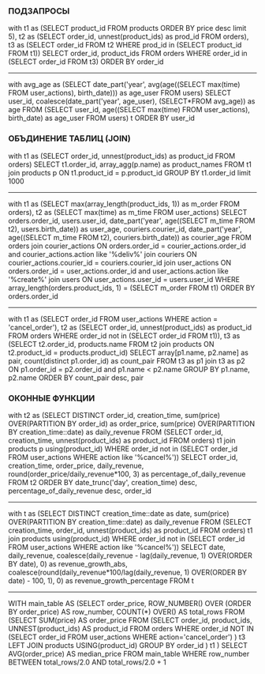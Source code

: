 ### ПОДЗАПРОСЫ

with t1 as (SELECT product_id
            FROM   products
            ORDER BY price desc limit 5), t2 as (SELECT order_id,
                                            unnest(product_ids) as prod_id
                                     FROM   orders), t3 as (SELECT order_id
                       FROM   t2
                       WHERE  prod_id in (SELECT product_id
                                          FROM   t1))
SELECT order_id,
       product_ids
FROM   orders
WHERE  order_id in (SELECT order_id
                    FROM   t3)
ORDER BY order_id

------------------------------

with avg_age as (SELECT date_part('year', avg(age((SELECT max(time)
                                                                    FROM   user_actions), birth_date))) as age_user
                 FROM   users)
SELECT user_id,
       coalesce(date_part('year', age_user), (SELECT*FROM avg_age)) as age
FROM   (SELECT user_id,
               age((SELECT max(time)
             FROM   user_actions), birth_date) as age_user
        FROM   users) t
ORDER BY user_id

### ОБЪДИНЕНИЕ ТАБЛИЦ (JOIN)

with t1 as (SELECT order_id,
                   unnest(product_ids) as product_id
            FROM   orders)
SELECT t1.order_id,
       array_agg(p.name) as product_names
FROM   t1 join products p
        ON t1.product_id = p.product_id
GROUP BY t1.order_id limit 1000

------------------------------

with t1 as (SELECT max(array_length(product_ids, 1)) as m_order
            FROM   orders), t2 as (SELECT max(time) as m_time
                       FROM   user_actions)
SELECT orders.order_id,
       users.user_id,
       date_part('year', age((SELECT m_time
                       FROM   t2), users.birth_date)) as user_age, couriers.courier_id, date_part('year', age((SELECT m_time
                                                                                        FROM   t2), couriers.birth_date)) as courier_age
FROM   orders join courier_actions
        ON orders.order_id = courier_actions.order_id and
           courier_actions.action like '%deliv%' join couriers
        ON courier_actions.courier_id = couriers.courier_id join user_actions
        ON orders.order_id = user_actions.order_id and
           user_actions.action like '%create%' join users
        ON user_actions.user_id = users.user_id
WHERE  array_length(orders.product_ids, 1) = (SELECT m_order
                                              FROM   t1)
ORDER BY orders.order_id

------------------------------

with t1 as (SELECT order_id
            FROM   user_actions
            WHERE  action = 'cancel_order'), t2 as (SELECT order_id,
                                               unnest(product_ids) as product_id
                                        FROM   orders
                                        WHERE  order_id not in (SELECT order_id
                                                                FROM   t1)), t3 as (SELECT t2.order_id,
                           products.name
                    FROM   t2 join products
                            ON t2.product_id = products.product_id)
SELECT array[p1.name,
       p2.name] as pair,
       count(distinct p1.order_id) as count_pair
FROM   t3 as p1 join t3 as p2
        ON p1.order_id = p2.order_id and
           p1.name < p2.name
GROUP BY p1.name, p2.name
ORDER BY count_pair desc, pair

### ОКОННЫЕ ФУНКЦИИ

with t2 as (SELECT DISTINCT order_id,
                            creation_time,
                            sum(price) OVER(PARTITION BY order_id) as order_price,
                            sum(price) OVER(PARTITION BY creation_time::date) as daily_revenue
            FROM   (SELECT order_id,
                           creation_time,
                           unnest(product_ids) as product_id
                    FROM   orders) t1 join products p using(product_id)
            WHERE  order_id not in (SELECT order_id
                                    FROM   user_actions
                                    WHERE  action like '%cancel%'))
SELECT order_id,
       creation_time,
       order_price,
       daily_revenue,
       round(order_price/daily_revenue*100, 3) as percentage_of_daily_revenue
FROM   t2
ORDER BY date_trunc('day', creation_time) desc, percentage_of_daily_revenue desc, order_id

------------------------------

with t as (SELECT DISTINCT creation_time::date as date,
                           sum(price) OVER(PARTITION BY creation_time::date) as daily_revenue
           FROM   (SELECT creation_time,
                          order_id,
                          unnest(product_ids) as product_id
                   FROM   orders) t1 join products using(product_id)
           WHERE  order_id not in (SELECT order_id
                                   FROM   user_actions
                                   WHERE  action like '%cancel%'))
SELECT date,
       daily_revenue,
       coalesce(daily_revenue - lag(daily_revenue, 1) OVER(ORDER BY date),
                0) as revenue_growth_abs,
       coalesce(round(daily_revenue*100/lag(daily_revenue, 1) OVER(ORDER BY date) - 100, 1),
                0) as revenue_growth_percentage
FROM   t

------------------------------

WITH main_table AS 
(SELECT order_price, ROW_NUMBER() OVER (ORDER BY order_price) AS row_number, 
COUNT(*) OVER() AS total_rows 
FROM (SELECT SUM(price) AS order_price 
FROM (SELECT order_id, product_ids, UNNEST(product_ids) AS product_id 
FROM orders 
WHERE order_id NOT IN 
(SELECT order_id FROM user_actions WHERE action='cancel_order') ) t3 
LEFT JOIN products USING(product_id) 
GROUP BY order_id ) t1 ) 
SELECT AVG(order_price) AS median_price FROM main_table 
WHERE row_number BETWEEN total_rows/2.0 AND total_rows/2.0 + 1
